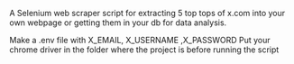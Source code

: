 A Selenium web scraper script for extracting 5 top tops of x.com into your own webpage or getting them in your db for data analysis.

Make a .env file with X_EMAIL, X_USERNAME ,X_PASSWORD
Put your chrome driver in the folder where the project is before running the script
